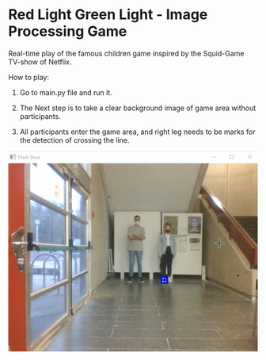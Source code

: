 # Red Light Green Light - Image Processing Game
Real-time play of the famous children game inspired by the Squid-Game TV-show of Netflix.

How to play:

1. Go to main.py file and run it.

2. The Next step is to take a clear background image of game area without participants.

3. All participants enter the game area, and right leg needs to be marks for the detection of crossing the line.

![](images/mark_shoe.png)

